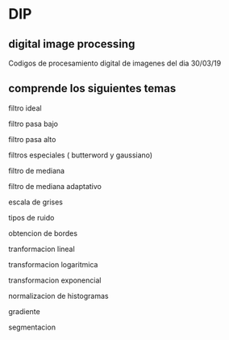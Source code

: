 # DIP

## digital image processing

Codigos de procesamiento digital de imagenes del dia 30/03/19

## comprende los siguientes temas

filtro ideal


filtro pasa bajo

filtro pasa alto

filtros especiales ( butterword y gaussiano)

filtro de mediana

filtro de mediana adaptativo

escala de grises

tipos de ruido

obtencion de bordes

tranformacion lineal

transformacion logaritmica

transformacion exponencial

normalizacion de histogramas

gradiente

segmentacion 
